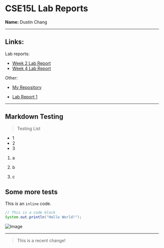 # CSE15L Lab Reports
**Name:** Dustin Chang

---
## **Links:**

Lab reports:
* [Week 2 Lab Report](https://dfchang149.github.io/cse15l-lab-reports/week2LabReport.html)
* [Week 4 Lab Report](https://dfchang149.github.io/cse15l-lab-reports/week4LabReport.html)

Other:

* [My Repository](https://github.com/dfchang149/cse15l-lab-reports)

* [Lab Report 1](https://dfchang149.github.io/cse15l-lab-reports/lab-report-1-week-2.html)

---
## Markdown Testing


> Testing List

* 1
* 2
* 3


1) a

2) b

3) c

## Some more tests

This *is* an `inline` code.

```Java
// This is a code block
System.out.println("Hello World!");
```

![Image](https://image.chitra.live/api/v1/wps/cfbae39/c170971a-89d8-4075-9007-72c0bb5f5013/4/java-580x358.png)

---

>This is a recent change!